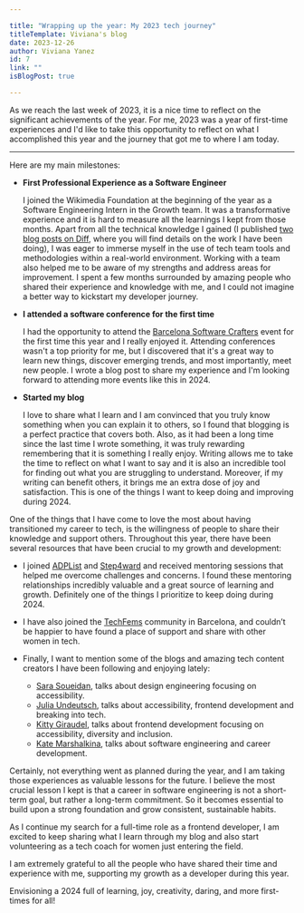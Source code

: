```yaml
---

title: "Wrapping up the year: My 2023 tech journey"
titleTemplate: Viviana's blog
date: 2023-12-26
author: Viviana Yanez
id: 7
link: ""
isBlogPost: true

---
```

As we reach the last week of 2023, it is a nice time to reflect on the significant achievements of the year. For me, 2023 was a year of first-time experiences and I'd like to take this opportunity to reflect on what I accomplished this year and the journey that got me to where I am today.

---

Here are my main milestones:

- **First Professional Experience as a Software Engineer**

    I joined the Wikimedia Foundation at the beginning of the year as a Software Engineering Intern in the Growth team. It was a transformative experience and it is hard to measure all the learnings I kept from those months. Apart from all the technical knowledge I gained (I published [two blog posts on Diff](https://diff.wikimedia.org/?s=Viviana+Yanez), where you will find details on the work I have been doing), I was eager to immerse myself in the use of tech team tools and methodologies within a real-world environment. Working with a team also helped me to be aware of my strengths and address areas for improvement. I spent a few months surrounded by amazing people who shared their experience and knowledge with me, and I could not imagine a better way to kickstart my developer journey.

- **I attended a software conference for the first time**

    I had the opportunity to attend the [Barcelona Software Crafters](https://softwarecrafters.barcelona/) event for the first time this year and I really enjoyed it. Attending conferences wasn't a top priority for me, but I discovered that it's a great way to learn new things, discover emerging trends, and most importantly, meet new people. I wrote a blog post to share my experience and I'm looking forward to attending more events like this in 2024.

- **Started my blog**
    
    I love to share what I learn and I am convinced that you truly know something when you can explain it to others, so I found that blogging is a perfect practice that covers both. Also, as it had been a long time since the last time I wrote something, it was truly rewarding remembering that it is something I really enjoy. 
    Writing allows me to take the time to reflect on what I want to say and it is also an incredible tool for finding out what you are struggling to understand. Moreover, if my writing can benefit others, it brings me an extra dose of joy and satisfaction. 
    This is one of the things I want to keep doing and improving during 2024.

One of the things that I have come to love the most about having transitioned my career to tech, is the willingness of people to share their knowledge and support others. Throughout this year, there have been several resources that have been crucial to my growth and development:

- I joined [ADPList](https://adplist.org/) and  [Step4ward](https://step4ward.notion.site/step4ward/Bienvenidas-a-Step4ward-2b133826a10a4fc6a5bc7686605f6357) and received mentoring sessions that helped me overcome challenges and concerns. I found these mentoring relationships incredibly valuable and a great source of learning and growth. Definitely one of the things I prioritize to keep doing during 2024.

- I have also joined the [TechFems](https://techfems.org/) community in Barcelona, and couldn’t be happier to have found a place of support and share with other women in tech.

- Finally, I want to mention some of the blogs and amazing tech content creators I have been following and enjoying lately:
   - [Sara Soueidan](https://www.sarasoueidan.com/blog/), talks about design engineering focusing on accessibility.
   - [Julia Undeutsch](https://dev.to/yuridevat), talks about accessibility, frontend development and breaking into tech.
   - [Kitty Giraudel](https://kittygiraudel.com/blog/), talks about frontend development focusing on accessibility, diversity and inclusion.
   - [Kate Marshalkina](https://kalabro.tech/), talks about software engineering and career development.

Certainly, not everything went as planned during the year, and I am taking those experiences as valuable lessons for the future. I believe the most crucial lesson I kept is that a career in software engineering is not a short-term goal, but rather a long-term commitment. So it becomes essential to build upon a strong foundation and grow consistent, sustainable habits.

As I continue my search for a full-time role as a frontend developer, I am excited to keep sharing what I learn through my blog and also start volunteering as a tech coach for women just entering the field.

I am extremely grateful to all the people who have shared their time and experience with me, supporting my growth as a developer during this year.

Envisioning a 2024 full of learning, joy, creativity, daring, and more first-times for all!
